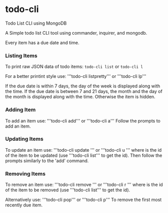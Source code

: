 # todo-cli
Todo List CLI using MongoDB

A Simple todo list CLI tool using commander, inquirer, and mongodb.

Every item has a due date and time. 

### Listing Items
To print raw JSON data of todo items:
```todo-cli list```
or 
```todo-cli l```

For a better printint style use:
'''todo-cli listpretty'''
or
'''todo-cli lp'''

If the due date is within 7 days, the day of the week is displayed along with the time. If the due date is between 7 and 21 days, the month and the day of the month is displayed along with the time. Otherwise the item is hidden.

### Adding Item
To add an item use:
'''todo-cli add'''
or
'''todo-cli a'''
Follow the prompts to add an item.

### Updating Items
To update an item use:
'''todo-cli update <id>'''
or
'''todo-cli u <id>'''
where <id> is the id of the item to be updated (use '''todo-cli list''' to get the id).
Then follow the prompts similarly to the 'add' command.

### Removing Items
To remove an item use:
'''todo-cli remove <id>'''
or
'''todo-cli r <id>'''
where <id> is the id of the item to be removed (use '''todo-cli list''' to get the id).

Alternatively use:
'''todo-cli pop'''
or
'''todo-cli p'''
To remove the first most recently due item.

